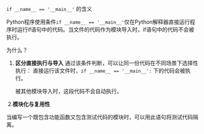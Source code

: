 `if __name__ == '__main__'` 的含义

Python程序使用条件`if __name__ == '__main__'`仅在Python解释器直接运行程序时运行if语句中的代码。当文件的代码作为模块导入时，if语句中的代码不会被执行。



为什么？

1. **区分直接执行与导入**
   通过该条件判断，可以让同一份代码在不同场景下选择性执行：
   直接运行该文件时，`if __name__ == '__main__':` 下的代码会被执行。

   被其他模块导入时，这段代码不会自动执行。

​	2.**模块化与复用性**

​	当编写一个既包含功能函数又包含测试代码的模块时，可以用此语句将测试代码隔离。